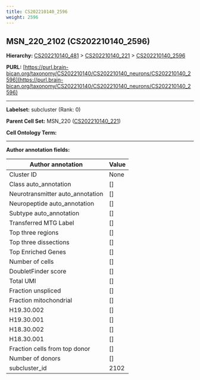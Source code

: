 ```yaml
---
title: CS202210140_2596
weight: 2596
---
```

## MSN_220_2102 (CS202210140_2596)
<b>Hierarchy: </b>
[CS202210140_481](../CS202210140_481) >
[CS202210140_221](../CS202210140_221) >
[CS202210140_2596](../CS202210140_2596)

**PURL:** [https://purl.brain-bican.org/taxonomy/CS202210140/CS202210140_neurons/CS202210140_2596](https://purl.brain-bican.org/taxonomy/CS202210140/CS202210140_neurons/CS202210140_2596)

---


**Labelset:** subcluster (Rank: 0)

**Parent Cell Set:** MSN_220 ([CS202210140_221](../CS202210140_221))



**Cell Ontology Term:** 

[MARKER GENES.]: #


---

[TRANSFERRED ANNOTATIONS.]: #


[AUTHOR ANNOTATION FIELDS.]: #


**Author annotation fields:**

| Author annotation | Value |
|-------------------|-------|
|Cluster ID|None|
|Class auto_annotation|[]|
|Neurotransmitter auto_annotation|[]|
|Neuropeptide auto_annotation|[]|
|Subtype auto_annotation|[]|
|Transferred MTG Label|[]|
|Top three regions|[]|
|Top three dissections|[]|
|Top Enriched Genes|[]|
|Number of cells|[]|
|DoubletFinder score|[]|
|Total UMI|[]|
|Fraction unspliced|[]|
|Fraction mitochondrial|[]|
|H19.30.002|[]|
|H19.30.001|[]|
|H18.30.002|[]|
|H18.30.001|[]|
|Fraction cells from top donor|[]|
|Number of donors|[]|
|subcluster_id|2102|
